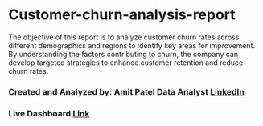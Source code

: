 # Customer-churn-analysis-report
The objective of this report is to analyze customer churn rates across different demographics and regions to identify key areas for improvement. By understanding the factors contributing to churn, the company can develop targeted strategies to enhance customer retention and reduce churn rates.
### Created and Analyzed by: Amit Patel Data Analyst [LinkedIn](https://www.linkedin.com/in/amit-patel999/)
### Live Dashboard [Link](https://app.powerbi.com/view?r=eyJrIjoiM2U4MDNjNzktNDAzNC00NzcwLTk1MTQtZDFhYmRjMDAyODg1IiwidCI6ImRmODY3OWNkLWE4MGUtNDVkOC05OWFjLWM4M2VkN2ZmOTVhMCJ9)
